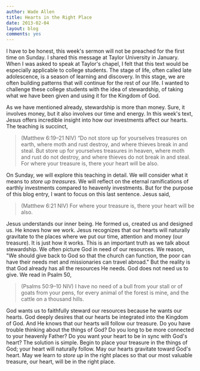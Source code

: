 ```yaml
---
author: Wade Allen
title: Hearts in the Right Place
date: 2013-02-04
layout: blog
comments: yes
---
```


I have to be honest, this week's sermon will not be preached for the first time on Sunday. I shared this message at Taylor University in January. When I was asked to speak at Taylor's chapel, I felt that this text would be especially applicable to college students. The stage of life, often called late adolescence, is a season of learning and discovery. In this stage, we are often building patterns that will continue for the rest of our life. I wanted to challenge these college students with the idea of stewardship, of taking what we have been given and using it for the Kingdom of God.

As we have mentioned already, stewardship is more than money. Sure, it involves money, but it also involves our time and energy. In this week's text, Jesus offers incredible insight into how our investments affect our hearts. The teaching is succinct,

>(Matthew 6:19–21 NIV) “Do not store up for yourselves treasures on earth, where moth and rust destroy, and where thieves break in and steal. But store up for yourselves treasures in heaven, where moth and rust do not destroy, and where thieves do not break in and steal. For where your treasure is, there your heart will be also. 

On Sunday, we will explore this teaching in detail. We will consider what it means to *store up treasures*. We will reflect on the eternal ramifications of earthly investments compared to heavenly investments. But for the purpose of this blog entry, I want to focus on this last sentence. Jesus said,

>(Matthew 6:21 NIV) For where your treasure is, there your heart will be also. 

Jesus understands our inner being. He formed us, created us and designed us. He knows how we work. Jesus recognizes that our hearts will naturally gravitate to the places where we put our time, attention and money (our treasure). It is just how it works. This is an important truth as we talk about stewardship. We often picture God in need of our resources. We reason, "We should give back to God so that the church can function, the poor can have their needs met and missionaries can travel abroad." But the reality is that God already has all the resources He needs. God does not need us to give. We read in Psalm 50,

>(Psalms 50:9–10 NIV) I have no need of a bull from your stall or of goats from your pens, for every animal of the forest is mine, and the cattle on a thousand hills.

God wants us to faithfully steward our resources because he wants our hearts. God deeply desires that our hearts be integrated into the Kingdom of God. And He knows that our hearts will follow our treasure. Do you have trouble thinking about the things of God? Do you long to be more connected to your heavenly Father? Do you want your heart to be in sync with God's heart? The solution is simple. Begin to place your treasure in the things of God; your heart will naturally follow. May our hearts gravitate toward God's heart. May we learn to *store up* in the right places so that our most valuable treasure, our heart, will be in the right place.